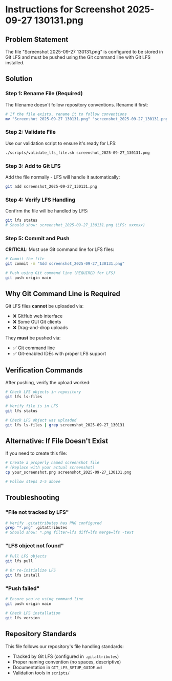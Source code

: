 # Instructions for Screenshot 2025-09-27 130131.png

## Problem Statement
The file "Screenshot 2025-09-27 130131.png" is configured to be stored in Git LFS and must be pushed using the Git command line with Git LFS installed.

## Solution

### Step 1: Rename File (Required)
The filename doesn't follow repository conventions. Rename it first:

```bash
# If the file exists, rename it to follow conventions
mv "Screenshot 2025-09-27 130131.png" "screenshot_2025-09-27_130131.png"
```

### Step 2: Validate File
Use our validation script to ensure it's ready for LFS:

```bash
./scripts/validate_lfs_file.sh screenshot_2025-09-27_130131.png
```

### Step 3: Add to Git LFS
Add the file normally - LFS will handle it automatically:

```bash
git add screenshot_2025-09-27_130131.png
```

### Step 4: Verify LFS Handling
Confirm the file will be handled by LFS:

```bash
git lfs status
# Should show: screenshot_2025-09-27_130131.png (LFS: xxxxxx)
```

### Step 5: Commit and Push
**CRITICAL**: Must use Git command line for LFS files:

```bash
# Commit the file
git commit -m "Add screenshot_2025-09-27_130131.png"

# Push using Git command line (REQUIRED for LFS)
git push origin main
```

## Why Git Command Line is Required

Git LFS files **cannot** be uploaded via:
- ❌ GitHub web interface
- ❌ Some GUI Git clients
- ❌ Drag-and-drop uploads

They **must** be pushed via:
- ✅ Git command line
- ✅ Git-enabled IDEs with proper LFS support

## Verification Commands

After pushing, verify the upload worked:

```bash
# Check LFS objects in repository
git lfs ls-files

# Verify file is in LFS
git lfs status

# Check LFS object was uploaded
git lfs ls-files | grep screenshot_2025-09-27_130131
```

## Alternative: If File Doesn't Exist

If you need to create this file:

```bash
# Create a properly named screenshot file
# (Replace with your actual screenshot)
cp your_screenshot.png screenshot_2025-09-27_130131.png

# Follow steps 2-5 above
```

## Troubleshooting

### "File not tracked by LFS"
```bash
# Verify .gitattributes has PNG configured
grep "*.png" .gitattributes
# Should show: *.png filter=lfs diff=lfs merge=lfs -text
```

### "LFS object not found"
```bash
# Pull LFS objects
git lfs pull

# Or re-initialize LFS
git lfs install
```

### "Push failed"
```bash
# Ensure you're using command line
git push origin main

# Check LFS installation
git lfs version
```

## Repository Standards

This file follows our repository's file handling standards:
- Tracked by Git LFS (configured in `.gitattributes`)
- Proper naming convention (no spaces, descriptive)
- Documentation in `GIT_LFS_SETUP_GUIDE.md`
- Validation tools in `scripts/`